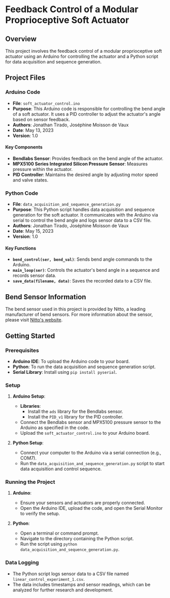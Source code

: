# Feedback Control of a Modular Proprioceptive Soft Actuator

## Overview
This project involves the feedback control of a modular proprioceptive soft actuator using an Arduino for controlling the actuator and a Python script for data acquisition and sequence generation.

## Project Files

### Arduino Code
- **File**: `soft_actuator_control.ino`
- **Purpose**: This Arduino code is responsible for controlling the bend angle of a soft actuator. It uses a PID controller to adjust the actuator's angle based on sensor feedback.
- **Authors**: Jonathan Tirado, Joséphine Moisson de Vaux
- **Date**: May 13, 2023
- **Version**: 1.0

#### Key Components
- **Bendlabs Sensor**: Provides feedback on the bend angle of the actuator.
- **MPX5100 Series Integrated Silicon Pressure Sensor**: Measures pressure within the actuator.
- **PID Controller**: Maintains the desired angle by adjusting motor speed and valve states.

### Python Code
- **File**: `data_acquisition_and_sequence_generation.py`
- **Purpose**: This Python script handles data acquisition and sequence generation for the soft actuator. It communicates with the Arduino via serial to control the bend angle and logs sensor data to a CSV file.
- **Authors**: Jonathan Tirado, Joséphine Moisson de Vaux
- **Date**: May 15, 2023
- **Version**: 1.0

#### Key Functions
- **`bend_control(ser, bend_val)`**: Sends bend angle commands to the Arduino.
- **`main_loop(ser)`**: Controls the actuator's bend angle in a sequence and records sensor data.
- **`save_data(filename, data)`**: Saves the recorded data to a CSV file.

## Bend Sensor Information
The bend sensor used in this project is provided by Nitto, a leading manufacturer of bend sensors. For more information about the sensor, please visit [Nitto's website](https://www.nitto.com/jp/ja/nbt/).

## Getting Started

### Prerequisites
- **Arduino IDE**: To upload the Arduino code to your board.
- **Python**: To run the data acquisition and sequence generation script.
- **Serial Library**: Install using `pip install pyserial`.

### Setup
1. **Arduino Setup**:
    - **Libraries**:
        - Install the `ads` library for the Bendlabs sensor.
        - Install the `PID_v1` library for the PID controller.
    - Connect the Bendlabs sensor and MPX5100 pressure sensor to the Arduino as specified in the code.
    - Upload the `soft_actuator_control.ino` to your Arduino board.

2. **Python Setup**:
    - Connect your computer to the Arduino via a serial connection (e.g., COM7).
    - Run the `data_acquisition_and_sequence_generation.py` script to start data acquisition and control sequence.

### Running the Project
1. **Arduino**:
    - Ensure your sensors and actuators are properly connected.
    - Open the Arduino IDE, upload the code, and open the Serial Monitor to verify the setup.

2. **Python**:
    - Open a terminal or command prompt.
    - Navigate to the directory containing the Python script.
    - Run the script using `python data_acquisition_and_sequence_generation.py`.

### Data Logging
- The Python script logs sensor data to a CSV file named `linear_control_experiment_1.csv`.
- The data includes timestamps and sensor readings, which can be analyzed for further research and development.





